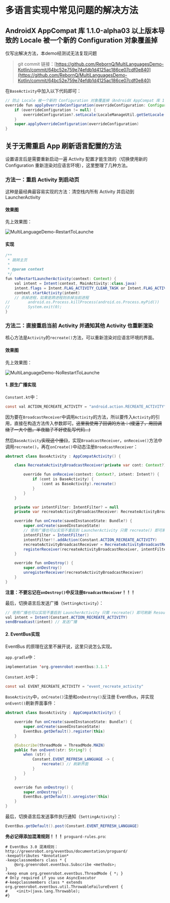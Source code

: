 # 多语言实现中常见问题的解决方法
## AndroidX AppCompat 库 1.1.0-alpha03 以上版本导致的 Locale 被一个新的 Configuration 对象覆盖掉
仅写出解决方法，本demo经测试无法复现问题
> git commit 链接：[https://github.com/RebornQ/MultiLanguagesDemo-Kotlin/commit/64bc52e759e74efdb1d4125ac186ce07cdf0e840](https://github.com/RebornQ/MultiLanguagesDemo-Kotlin/commit/64bc52e759e74efdb1d4125ac186ce07cdf0e840)

在`BaseActivity`中加入以下代码即可：
```java
// 防止 Locale 被一个新的 Configuration 对象覆盖掉（AndroidX AppCompat 库 1.1.0-alpha03 以上版本）
override fun applyOverrideConfiguration(overrideConfiguration: Configuration?) {
    if (overrideConfiguration != null) {
        overrideConfiguration?.setLocale(LocaleManageUtil.getSetLocale(this))
    }
    super.applyOverrideConfiguration(overrideConfiguration)
}
```

## 关于无需重启 App 刷新语言配置的方法
设置语言后是需要重新启动一遍 Activity 配置才能生效的（切换使用新的 Configuration 重新渲染对应语言环境），这里整理了几种方法。
### 方法一：重启 Activity 到启动页
这种是最经典最容易实现的方法：清空栈内所有 Activity 并启动到 LauncherActivity
#### 效果图
先上效果图：

![MultiLanguageDemo-RestartToLaunche](/media/MultiLanguageDemo-RestartToLauncher.gif)

#### 实现
```java
/**
 * 跳转主页
 *
 * @param context
 */
fun toRestartLauncherActivity(context: Context) {
    val intent = Intent(context, MainActivity::class.java)
    intent.flags = Intent.FLAG_ACTIVITY_CLEAR_TASK or Intent.FLAG_ACTIVITY_NEW_TASK
    context.startActivity(intent)
    // 杀掉进程，如果是跨进程则杀掉当前进程
//        android.os.Process.killProcess(android.os.Process.myPid())
//        System.exit(0);
}
```

### 方法二：直接重启当前 Activity 并通知其他 Activity 也重新渲染
核心方法是`Activity`的`recreate()`方法，可以重新渲染对应语言环境的界面。
#### 效果图
先上效果图：

![MultiLanguageDemo-NoRestartToLaunche](/media/MultiLanguageDemo-NoRestartToLauncher.gif)
#### 1. 原生广播实现

`Constant.kt`中：
```java
const val ACTION_RECREATE_ACTIVITY = "android.action.RECREATE_ACTIVITY"
```

因为要在`BroadcastReceiver`中调用`Activity`的方法，所以要传入`Activity`的引用，直接在构造方法传入参数即可。~~这里我使用了回调的方法：(傻逼了，用回调绕了一大个圈，半夜脑子不好使乱写代码...)~~

然后`BaseActivity`~~实现这个接口~~，实现`BroadcastReceiver`，`onReceive()`方法中调用`recreate()`，再在`onCreate()`中动态注册`BroadcastReceiver`：
```java
abstract class BaseActivity : AppCompatActivity() {

    class RecreateActivityBroadcastReceiver(private var cont: Context?) : BroadcastReceiver() {

        override fun onReceive(context: Context?, intent: Intent?) {
            if (cont is BaseActivity) {
                (cont as BaseActivity).recreate()
            }
        }
    }

    private var intentFilter: IntentFilter? = null
    private var recreateActivityBroadcastReceiver: RecreateActivityBroadcastReceiver? = null

    override fun onCreate(savedInstanceState: Bundle?) {
        super.onCreate(savedInstanceState)
        // 使用广播也可以实现不重启到 LauncherActivity 只需 recreate() 即可刷新 Resources
        intentFilter = IntentFilter()
        intentFilter!!.addAction(Constant.ACTION_RECREATE_ACTIVITY)
        recreateActivityBroadcastReceiver = RecreateActivityBroadcastReceiver(this)
        registerReceiver(recreateActivityBroadcastReceiver, intentFilter)
    }

    override fun onDestroy() {
        super.onDestroy()
        unregisterReceiver(recreateActivityBroadcastReceiver)
    }
}
```
**注意：不要忘记在`onDestroy()`中反注册`BroadcastReceiver`！！！**

最后，切换语言后发送广播（`SettingActivity`）：
```java
// 使用广播也可以实现不重启到 LauncherActivity 只需 recreate() 即可刷新 Resources
val intent = Intent(Constant.ACTION_RECREATE_ACTIVITY)
sendBroadcast(intent) // 发送广播
```

#### 2. EventBus实现
EventBus 的原理在这里不展开说，这里只说怎么实现。

`app.gradle`中：
```java
implementation 'org.greenrobot:eventbus:3.1.1'
```

`Constant.kt`中：
```java
const val EVENT_RECREATE_ACTIVITY = "event_recreate_activity"
```

`BaseActivity`中，`onCreate()`注册和`onDestroy()`反注册 EventBus，并实现`onEvent()`刷新界面事件：
```java
abstract class BaseActivity : AppCompatActivity() {

    override fun onCreate(savedInstanceState: Bundle?) {
        super.onCreate(savedInstanceState)
        EventBus.getDefault().register(this)
    }

    @Subscribe(threadMode = ThreadMode.MAIN)
    public fun onEvent(str: String?) {
        when (str) {
            Constant.EVENT_REFRESH_LANGUAGE -> {
                recreate() // 刷新界面
            }
        }
    }

    override fun onDestroy() {
        super.onDestroy()
        EventBus.getDefault().unregister(this)
    }
}
```

最后，切换语言后发送事件执行通知（`SettingActivity`）：
```java
EventBus.getDefault().post(Constant.EVENT_REFRESH_LANGUAGE)
```

**务必记得添加混淆规则！！！**
`proguard-rules.pro`:
```shell
# EventBus 3.0 混淆规则：http://greenrobot.org/eventbus/documentation/proguard/
-keepattributes *Annotation*
-keepclassmembers class * {
    @org.greenrobot.eventbus.Subscribe <methods>;
}
-keep enum org.greenrobot.eventbus.ThreadMode { *; }
# Only required if you use AsyncExecutor
#-keepclassmembers class * extends org.greenrobot.eventbus.util.ThrowableFailureEvent {
#    <init>(java.lang.Throwable);
#}
```